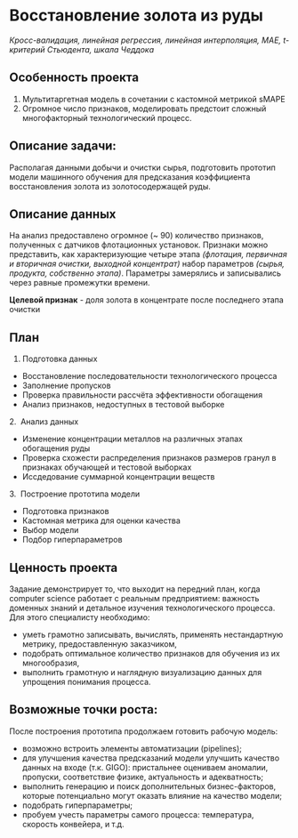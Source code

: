 # Восстановление золота из руды

*Кросс-валидация, линейная регрессия, линейная интерполяция, MAE, t-критерий Стьюдента, шкала Чеддока*

## Особенность проекта
1. Мультитаргетная модель в сочетании с кастомной метрикой sMAPE
2. Огромное число признаков, моделировать предстоит сложный многофакторный технологический процесс.

## Описание задачи:
Располагая данными добычи и очистки сырья, подготовить прототип модели машинного обучения для предсказания коэффициента восстановления золота из золотосодержащей руды.

## Описание данных
На анализ предоставлено огромное (~ 90) количество признаков, полученных с датчиков флотационных установок. Признаки можно представить, как характеризующие четыре этапа *(флотация, первичная и вторичная очистки, выходной концентрат)* набор параметров *(сырья, продукта, собственно этапа)*.
Параметры замерялись и записывались через равные промежутки времени.

**Целевой признак** - доля золота в концентрате после последнего этапа очистки 
 

## План 

1. Подготовка данных   
  - Восстановление последовательности технологического процесса  
  - Заполнение пропусков 
  - Проверка правильности рассчёта эффективности обогащения
  - Анализ признаков, недоступных в тестовой выборке
  
  
2.  Анализ данных
  - Изменение концентрации металлов на различных этапах обогащения руды
  - Проверка схожести распределения признаков размеров гранул в признаках обучающей и тестовой выборках
  - Иссдедование суммарной концентрации веществ
 
3.  Построение прототипа модели
  - Подготовка признаков
  - Кастомная метрика для оценки качества
  - Выбор модели
  - Подбор гиперпараметров


## Ценность проекта

Задание демонстрирует то, что выходит на передний план, когда computer science работает с реальным предприятием: важность доменных знаний и детальное изучения технологического процесса. Для этого специалисту необходимо:
- уметь грамотно записывать, вычислять, применять нестандартную метрику, предоставленную заказчиком,
- подобрать оптимальное количество признаков для обучения из их многообразия,
- выполнить грамотную и наглядную визуализацию данных для упрощения понимания процесса.

## Возможные точки роста:

После построения прототипа продолжаем готовить рабочую модель: 
 - возможно встроить элементы автоматизации (pipelines);
 - для улучшения качества предсказаний модели улучшить качество данных на входе (т.к. GIGO): пристальнее оцениваем аномалии, пропуски, соответствие физике, актуальность и адекватность; 
 - выполнить генерацию и поиск дополнительных бизнес-факторов, которые потенциально могут оказать влияние на качество модели; 
 - подобрать гиперпараметры;
 - пробуем учесть параметры самого процесса: температура, скорость конвейера, и т.д.
